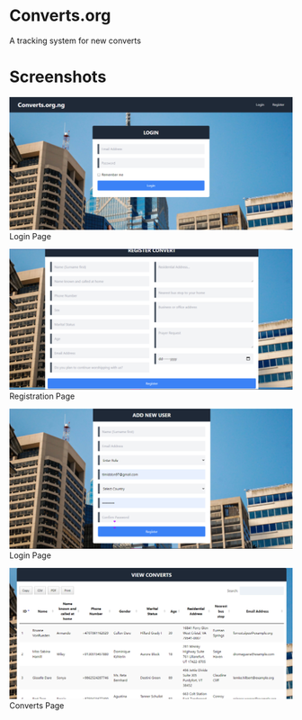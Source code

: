 # Converts.org
A tracking system for new converts

# Screenshots
![Login Page](https://github.com/DonTee-Why/converts.org/blob/main/Screenshot%20(14).png?raw=true)
Login Page


![Registration Page](https://github.com/DonTee-Why/converts.org/blob/main/Screenshot%20(17).png?raw=true)
Registration Page


![User registraion Page](https://github.com/DonTee-Why/converts.org/blob/main/Screenshot%20(15).png?raw=true)
Login Page


![Converts Page](https://github.com/DonTee-Why/converts.org/blob/main/Screenshot%20(13).png?raw=true)
Converts Page
